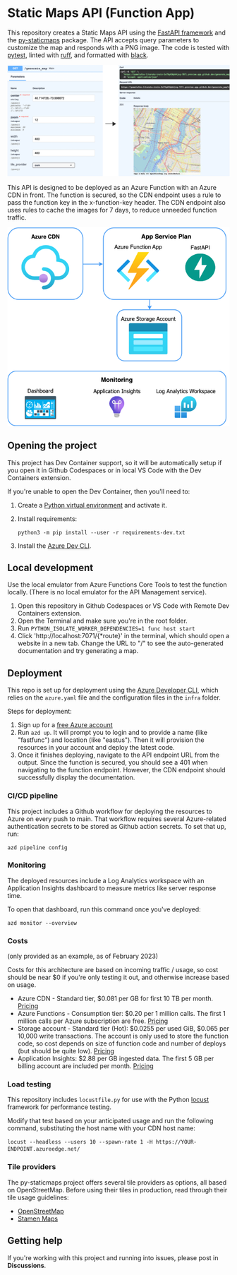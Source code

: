 # Static Maps API (Function App)

This repository creates a Static Maps API using
the [FastAPI framework](https://fastapi.tiangolo.com/) and
the [py-staticmaps](https://pypi.org/project/py-staticmaps/) package.
The API accepts query parameters to customize the map and responds with a PNG image.
The code is tested with [pytest](https://pypi.org/project/pytest/),
linted with [ruff](https://pypi.org/project/ruff/),
and formatted with [black](https://pypi.org/project/black/).

![Screenshot of FastAPI documentation on left and image map output on right](readme_screenshot.png)

This API is designed to be deployed as an Azure Function with an Azure CDN in front.
The function is secured, so the CDN endpoint uses a rule to pass the function key in the x-function-key header.
The CDN endpoint also uses rules to cache the images for 7 days, to reduce unneeded function traffic.

![Architecture diagram for CDN to Function App to FastAPI](readme_diagram.png)

## Opening the project

This project has Dev Container support, so it will be automatically setup if you open it in Github Codespaces or in local VS Code with the Dev Containers extension.

If you're unable to open the Dev Container, then you'll need to:

1. Create a [Python virtual environment](https://docs.python.org/3/tutorial/venv.html#creating-virtual-environments) and activate it.

2. Install requirements:

    ```shell
    python3 -m pip install --user -r requirements-dev.txt
    ```

3. Install the [Azure Dev CLI](https://learn.microsoft.com/azure/developer/azure-developer-cli/install-azd).

## Local development

Use the local emulator from Azure Functions Core Tools to test the function locally.
(There is no local emulator for the API Management service).

1. Open this repository in Github Codespaces or VS Code with Remote Dev Containers extension.
2. Open the Terminal and make sure you're in the root folder.
3. Run `PYTHON_ISOLATE_WORKER_DEPENDENCIES=1 func host start`
4. Click 'http://localhost:7071/{*route}' in the terminal, which should open a website in a new tab. Change the URL to "/" to see the auto-generated documentation and try generating a map.

## Deployment

This repo is set up for deployment using the
[Azure Developer CLI](https://learn.microsoft.com/azure/developer/azure-developer-cli/overview),
which relies on the `azure.yaml` file and the configuration files in the `infra` folder.

Steps for deployment:

1. Sign up for a [free Azure account](https://azure.microsoft.com/free/)
2. Run `azd up`. It will prompt you to login and to provide a name (like "fastfunc") and location (like "eastus"). Then it will provision the resources in your account and deploy the latest code.
3. Once it finishes deploying, navigate to the API endpoint URL from the output. Since the function is secured, you should see a 401 when navigating to the function endpoint. However, the CDN endpoint should successfully display the documentation.

### CI/CD pipeline

This project includes a Github workflow for deploying the resources to Azure
on every push to main. That workflow requires several Azure-related authentication secrets to be stored as Github action secrets. To set that up, run:

```shell
azd pipeline config
```

### Monitoring

The deployed resources include a Log Analytics workspace with an Application Insights dashboard to measure metrics like server response time.

To open that dashboard, run this command once you've deployed:

```shell
azd monitor --overview
```

### Costs

(only provided as an example, as of February 2023)

Costs for this architecture are based on incoming traffic / usage, so cost should be near $0 if you're only testing it out, and otherwise increase based on usage.

- Azure CDN - Standard tier, $0.081 per GB for first 10 TB per month. [Pricing](https://azure.microsoft.com/pricing/details/cdn/)
- Azure Functions - Consumption tier: $0.20 per 1 million calls. The first 1 million calls per Azure subscription are free. [Pricing](https://azure.microsoft.com/pricing/details/functions/)
- Storage account - Standard tier (Hot): $0.0255 per used GiB, 	$0.065 per 10,000 write transactions. The account is only used to store the function code, so cost depends on size of function code and number of deploys (but should be quite low). [Pricing](https://azure.microsoft.com/pricing/details/storage/files/)
- Application Insights: $2.88 per GB ingested data. The first 5 GB per billing account are included per month. [Pricing](https://azure.microsoft.com/pricing/details/monitor/)

### Load testing

This repository includes `locustfile.py` for use with the Python [locust](https://docs.locust.io/)
framework for performance testing.

Modify that test based on your anticipated usage and run the following command,
substituting the host name with your CDN host name:

```shell
locust --headless --users 10 --spawn-rate 1 -H https://YOUR-ENDPOINT.azureedge.net/
```

### Tile providers

The py-staticmaps project offers several tile providers as options, all based on OpenStreetMap.
Before using their tiles in production, read through their tile usage guidelines:

* [OpenStreetMap](https://operations.osmfoundation.org/policies/tiles/)
* [Stamen Maps](http://maps.stamen.com/#watercolor/12/37.7706/-122.3782)

## Getting help

If you're working with this project and running into issues, please post in **Discussions**.

